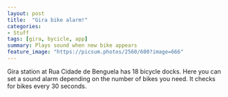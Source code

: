 ```yaml
---
layout: post
title:  "Gira bike alarm!"
categories:
- Stuff
tags: [gira, bycicle, app]
summary: Plays sound when new bike appears
feature_image: "https://picsum.photos/2560/600?image=666"
---
```

<script src="https://unpkg.com/vue@3.2.37/dist/vue.global.prod.js" type="text/javascript"></script>

<style>
#gira_app {
    padding: 8rem 0;
    font-size: 6rem;
    line-height: 120%;
    text-align: center;
}
</style>

Gira station at Rua Cidade de Benguela has 18 bicycle docks. Here you can set a sound alarm depending on the number of bikes you need. It checks for bikes every 30 seconds.

<div id="gira_app">
</div>

<script async src="app.js" type="module"></script>